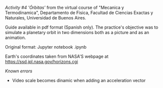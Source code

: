 *Activity #4 'Órbitas'* from the virtual course of "Mecanica y Termodinamica", Departamento de Fisica, Facultad de Ciencias Exactas y Naturales, Universidad de Buenos Aires.

Guide available in pdf format (Spanish only). The practice's objective was to simulate a planetary orbit in two dimensions both as a picture and as an animation.

Original format: Jupyter notebook .ipynb

Earth's coordinates taken from NASA'S webpage at https://ssd.jpl.nasa.gov/horizons.cgi


*Known errors*

- Video scale becomes dinamic when adding an acceleration vector
